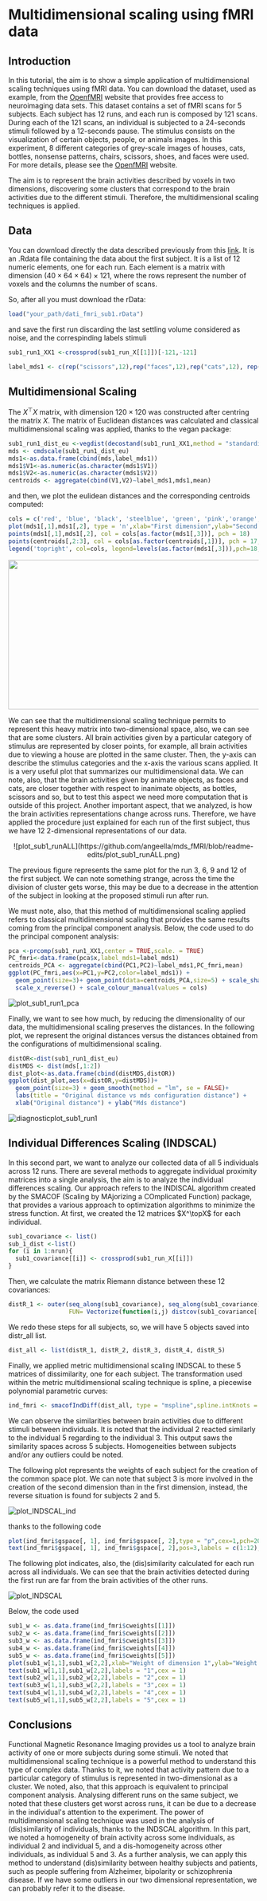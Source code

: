 # Multidimensional scaling using fMRI data

## Introduction
In this tutorial, the aim is to show a simple application of multidimensional scaling techniques using fMRI data. You can download the dataset, used as example, from the [OpenfMRI](https://openfmri.org/dataset/ds000105/) website that provides free access to neuroimaging data sets. This dataset contains a set of fMRI scans for $5$ subjects. Each subject has $12$ runs, and each run is composed by $121$ scans.  During each of the 121 scans, an individual is subjected to a $24$-seconds stimuli followed by a $12$-seconds pause. The stimulus consists on the visualization of certain objects, people, or animals images.
In this experiment, 8 different categories of grey-scale images of houses, cats, bottles, nonsense patterns, chairs, scissors, shoes, and faces were used. For more details, please see the [OpenfMRI](https://openfmri.org/dataset/ds000105/) website.

The aim is to represent the brain activities described by voxels in two dimensions, discovering some clusters that correspond to the brain activities due to the different stimuli. Therefore, the multidimensional scaling techniques is applied.

## Data

You can download directly the data described previously from this [link](https://drive.google.com/open?id=1BDRSflkdmO2XrTPqutwDTtMQ5G26i6nL). It is an .Rdata file containing the data about the first subject. It is a list of $12$ numeric elements, one for each run. Each element is a matrix with dimension $(40 \times 64 \times 64) \times 121$, where the rows represent the number of voxels and the columns the number of scans. 

So, after all you must download the rData:

```r
load("your_path/dati_fmri_sub1.rData")
```

and save the first run discarding the last settling volume considered as noise, and the correspinding labels stimuli

```r
sub1_run1_XX1 <-crossprod(sub1_run_X[[1]])[-121,-121]

label_mds1 <- c(rep("scissors",12),rep("faces",12),rep("cats",12), rep("shoes",12), rep("house",12),rep("scrambledpix",12),rep("bottle",12) , rep("chair",12),rep("pausa",12),rep("pausa",12))
```

## Multidimensional Scaling 

The $X^\top X$ matrix, with dimension $120 \times 120$ was constructed after centring the matrix $X$. The matrix of Euclidean distances was calculated and classical multidimensional scaling was applied, thanks to the vegan package:

```r
sub1_run1_dist_eu <-vegdist(decostand(sub1_run1_XX1,method = "standardize"),method = "euclidean")
mds <- cmdscale(sub1_run1_dist_eu)
mds1<-as.data.frame(cbind(mds,label_mds1))
mds1$V1<-as.numeric(as.character(mds1$V1))
mds1$V2<-as.numeric(as.character(mds1$V2))
centroids <- aggregate(cbind(V1,V2)~label_mds1,mds1,mean)
```
and then, we plot the eulidean distances and the corresponding centroids computed:

```r
cols = c('red', 'blue', 'black', 'steelblue', 'green', 'pink','orange','yellow','brown')
plot(mds1[,1],mds1[,2], type = 'n',xlab="First dimension",ylab="Second dimension",main = "First Run")
points(mds1[,1],mds1[,2], col = cols[as.factor(mds1[,3])], pch = 18)
points(centroids[,2:3], col = cols[as.factor(centroids[,1])], pch = 17,cex=2)
legend('topright', col=cols, legend=levels(as.factor(mds1[,3])),pch=18, cex = 0.7)
```

<p align="center">
<img src="https://github.com/angeella/mds_fMRI/blob/readme-edits/mds.png" width="750px" height="300px"/>
</p>

We can see that the multidimensional scaling technique permits to represent this heavy matrix into two-dimensional space, also, we can see that are some clusters.
All brain activities given by a particular category of stimulus are represented by closer points, for example, all brain activities due to viewing a house are plotted in the same cluster. Then, the y-axis can describe the stimulus categories and the x-axis the various scans applied. It is a very useful plot that summarizes our multidimensional data.
We can note, also, that the brain activities given by animate objects, as faces and cats, are closer together with respect to inanimate objects, as bottles, scissors and so, but to test this aspect we need more computation that is outside of this project.
Another important aspect, that we analyzed, is how the brain activities representations change across runs. Therefore, we have applied the procedure just explained for each run of the first subject, thus we have $12$ $2$-dimensional representations of our data.

<p align="center">
![plot_sub1_runALL](https://github.com/angeella/mds_fMRI/blob/readme-edits/plot_sub1_runALL.png)
</p>

The previous figure represents the same plot for the run $3$, $6$, $9$ and $12$ of the first subject. We can note something strange, across the time the division of cluster gets worse, this may be due to a decrease in the attention of the subject in looking at the proposed stimuli run after run. 

We must note, also, that this method of multidimensional scaling applied refers to classical multidimensional scaling that provides the same results coming from the principal component analysis. Below, the code used to do the principal component analysis:

```r
pca <-prcomp(sub1_run1_XX1,center = TRUE,scale. = TRUE)
PC_fmri<-data.frame(pca$x,label_mds1=label_mds1)
centroids_PCA <- aggregate(cbind(PC1,PC2)~label_mds1,PC_fmri,mean)
ggplot(PC_fmri,aes(x=PC1,y=PC2,color=label_mds1)) +
  geom_point(size=3)+ geom_point(data=centroids_PCA,size=5) + scale_shape_manual(values=c(3,23)) + 
  scale_x_reverse() + scale_colour_manual(values = cols)
```

![plot_sub1_run1_pca](https://github.com/angeella/mds_fMRI/blob/readme-edits/plot_sub1_run1_pca.png)

Finally, we want to see how much, by reducing the dimensionality of our data, the multidimensional scaling preserves the distances. In the following plot, we represent the original distances versus the distances obtained from the configurations of multidimensional scaling.

```r
distOR<-dist(sub1_run1_dist_eu)
distMDS <- dist(mds[,1:2])
dist_plot<-as.data.frame(cbind(distMDS,distOR))
ggplot(dist_plot,aes(x=distOR,y=distMDS))+
  geom_point(size=3) + geom_smooth(method = "lm", se = FALSE)+
  labs(title = "Original distance vs mds configuration distance") +
  xlab("Original distance") + ylab("Mds distance")
```

![diagnosticplot_sub1_run1](https://github.com/angeella/mds_fMRI/blob/readme-edits/diagnosticplot_sub1_run1.png)


## Individual Differences Scaling (INDSCAL) 

In this second part, we want to analyze our collected data of all 5 individuals across 12 runs. There are several methods to aggregate individual proximity matrices into a single analysis, the aim is to analyze the individual differences scaling. Our approach refers to the INDISCAL algorithm created by the SMACOF (Scaling by MAjorizing a COmplicated Function) package, that provides a various approach
to optimization algorithms to minimize the stress function. At first, we created the 12 matrices $X^\topX$ for each individual.

```r
sub1_covariance <- list()
sub_1_dist <-list()
for (i in 1:nrun){
  sub1_covariance[[i]] <- crossprod(sub1_run_X[[i]])
}
```

Then, we calculate the matrix Riemann distance between these 12 covariances:

```r
distR_1 <- outer(seq_along(sub1_covariance), seq_along(sub1_covariance), 
                 FUN= Vectorize(function(i,j) distcov(sub1_covariance[[i]], sub1_covariance[[j]],method = "Riemannian")))
```
We redo these steps for all subjects, so, we will have $5$ objects saved into distr_all list.

```r
dist_all <- list(distR_1, distR_2, distR_3, distR_4, distR_5)
```
Finally, we applied metric multidimensional scaling INDSCAL to these 5 matrices of dissimilarity, one for each subject. The transformation used within the metric multidimensional scaling technique is spline, a piecewise polynomial parametric curves:

```r
ind_fmri <- smacofIndDiff(dist_all, type = "mspline",spline.intKnots = 50,itmax = 1000,spline.degree = 5,ndim = 2)
```
We can observe the similarities between brain activities due to different stimuli between individuals. It is noted that the individual $2$ reacted similarly to the individual $5$ regarding to the individual $3$. This output saws the similarity spaces across $5$ subjects. Homogeneities between subjects and/or any outliers could be noted. 

The following plot represents the weights of each subject for the creation of the common space plot. We can note that subject $3$ is more involved in the creation of the second dimension than in the first dimension, instead, the reverse situation is found for subjects $2$ and $5$. 

![plot_INDSCAL_ind](https://github.com/angeella/mds_fMRI/blob/readme-edits/plot_INDSCAL_ind.png)

thanks to the following code

```r
plot(ind_fmri$gspace[, 1], ind_fmri$gspace[, 2],type = "p",cex=1,pch=20,col="blue",ylim = c(min(ind_fmri$gspace[, 2]),max(ind_fmri$gspace[, 2])*1.4),main = "INDSCAL Configuration",xlab = "First dimension",ylab = "Second dimension")
text(ind_fmri$gspace[, 1], ind_fmri$gspace[, 2],pos=3,labels = c(1:12),col="blue",cex=0.85)
```
The following plot indicates, also, the (dis)similarity calculated for each run across all individuals. We can see that the brain activities detected during the first run are far from the brain activities of the other runs. 

![plot_INDSCAL](https://github.com/angeella/mds_fMRI/blob/readme-edits/plot_INDSCAL.png)

Below, the code used 

```r
sub1_w <- as.data.frame(ind_fmri$cweights[[1]])
sub2_w <- as.data.frame(ind_fmri$cweights[[2]])
sub3_w <- as.data.frame(ind_fmri$cweights[[3]])
sub4_w <- as.data.frame(ind_fmri$cweights[[4]])
sub5_w <- as.data.frame(ind_fmri$cweights[[5]])
plot(sub1_w[1,1],sub1_w[2,2],xlab="Weight of dimension 1",ylab="Weight of dimension 2",type = "n",main="INDSCAL weights of 5 subjects")
text(sub1_w[1,1],sub1_w[2,2],labels = "1",cex = 1)
text(sub2_w[1,1],sub2_w[2,2],labels = "2",cex = 1)
text(sub3_w[1,1],sub3_w[2,2],labels = "3",cex = 1)
text(sub4_w[1,1],sub4_w[2,2],labels = "4",cex = 1)
text(sub5_w[1,1],sub5_w[2,2],labels = "5",cex = 1)
```

## Conclusions

Functional Magnetic Resonance Imaging provides us a tool to analyze brain activity of one or more subjects during some stimuli. We noted that multidimensional scaling technique is a powerful method to understand this type of complex data. Thanks to it, we noted that activity pattern due to a particular category of stimulus is represented in two-dimensional as a cluster. We noted, also, that this approach is equivalent to principal component analysis. Analysing different runs on the same subject, we noted that these clusters get worst across runs, it can be due to a decrease in the individual's attention to the experiment. The power of multidimensional scaling technique was used in the analysis of (dis)similarity of individuals, thanks to the INDSCAL algorithm. In this part, we noted a homogeneity of brain activity across some individuals, as individual 2 and individual 5, and a dis-homogeneity across other individuals,
as individual 5 and 3. As a further analysis, we can apply this method to understand (dis)similarity between healthy subjects
and patients, such as people suffering from Alzheimer, bipolarity or schizophrenia disease. If we have some outliers in our two dimensional representation, we can probably refer it to the disease.


    
